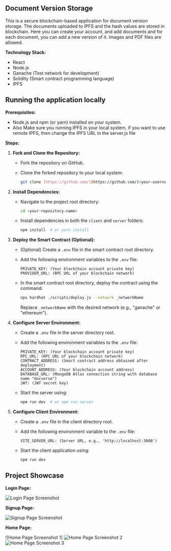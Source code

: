 ## Document Version Storage

This is a secure blockchain-based application for document version storage. The documents uploaded to IPFS and the hash values are stored in blockchain.
Here you can create your account, and add documents and for each document, you can add a new version of it. Images and PDF files are allowed.

**Technology Stack:**

* React
* Node.js
* Ganache (Test network for development)
* Solidity (Smart contract programming language)
* IPFS 

## Running the application locally

**Prerequisites:**

- Node.js and npm (or yarn) installed on your system.
- Also Make sure you running IPFS in your local system, if you want to use remote IPFS, then change the IPFS URL in the server.js file

**Steps:**

1. **Fork and Clone the Repository:**
   - Fork the repository on GitHub.
   - Clone the forked repository to your local system:

     ```bash
     git clone [https://github.com/](https://github.com/)<your-username>/<your-repository-name>.git
     ```

2. **Install Dependencies:**
   - Navigate to the project root directory:

     ```bash
     cd <your-repository-name>
     ```

   - Install dependencies in both the `client` and `server` folders:

     ```bash
     npm install  # or yarn install
     ```

3. **Deploy the Smart Contract (Optional):**

   - (Optional) Create a `.env` file in the smart contract root directory.
   - Add the following environment variables to the `.env` file:
      ```
      PRIVATE_KEY: (Your blockchain account private key)
      PROVIDER_URL: (RPC URL of your blockchain network)
      ```
   - In the smart contract root directory, deploy the contract using the command:

     ```bash
     npx hardhat ./scripts/deploy.js --network _networkName
     ```

     Replace `_networkName` with the desired network (e.g., "ganache" or "ethereum").

4. **Configure Server Environment:**
   - Create a `.env` file in the server directory root.
   - Add the following environment variables to the `.env` file:
      ```
      PRIVATE_KEY: (Your blockchain account private key)
      RPC_URL: (RPC URL of your blockchain network)
      CONTRACT_ADDRESS: (Smart contract address obtained after deployment)
      ACCOUNT_ADDRESS: (Your blockchain account address)
      DATABASE_URL: (MongoDB Atlas connection string with database name "docverse")
      JWT: (JWT secret key)
      ```

   - Start the server using:

     ```bash
     npm run dev  # or npm run server
     ```

5. **Configure Client Environment:**
   - Create a `.env` file in the client directory root.
   - Add the following environment variable to the `.env` file:
      ```
      VITE_SERVER_URL: (Server URL, e.g., 'http://localhost:3000')
      ```

   - Start the client application using:

     ```bash
     npm run dev
     ```

## Project Showcase

**Login Page:**

![Login Page Screenshot](https://github.com/MAYANKRATRE10/DocVerse/assets/82997237/fe782fe2-ce4e-4cbb-aa45-3b5f1fb3d710)

**Signup Page:**

![Signup Page Screenshot](https://github.com/MAYANKRATRE10/DocVerse/assets/82997237/e2613c18-174f-488d-b722-630e00a57a47)

**Home Page:**

![Home Page Screenshot 1]
![Home Page Screenshot 2](https://github.com/MAYANKRATRE10/DocVerse/assets/82997237/3c7dc8ce-8545-4ee8-ae83-d6d402a21de5)
![Home Page Screenshot 3](https://github.com/MAYANKRATRE10/DocVerse/assets/82997237/2e508c89-35f5-4ab0-bff0-276138658f11)

